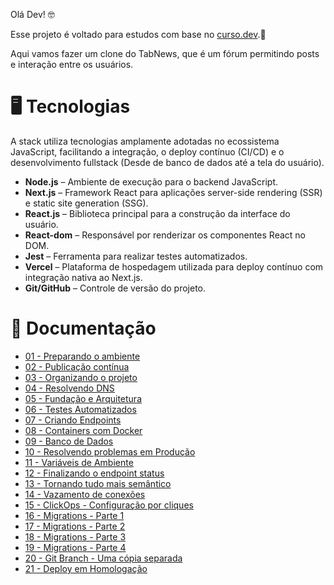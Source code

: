 Olá Dev! 🤓

Esse projeto é voltado para estudos com base no [curso.dev](https://curso.dev).🌱

Aqui vamos fazer um clone do TabNews, que é um fórum permitindo posts e interação entre os usuários.

# 🖥️ Tecnologias

A stack utiliza tecnologias amplamente adotadas no ecossistema JavaScript, facilitando a integração, o deploy contínuo (CI/CD) e o desenvolvimento fullstack (Desde de banco de dados até a tela do usuário).

- **Node.js** – Ambiente de execução para o backend JavaScript.
- **Next.js** – Framework React para aplicações server-side rendering (SSR) e static site generation (SSG).
- **React.js** – Biblioteca principal para a construção da interface do usuário.
- **React-dom** – Responsável por renderizar os componentes React no DOM.
- **Jest** – Ferramenta para realizar testes automatizados.
- **Vercel** – Plataforma de hospedagem utilizada para deploy contínuo com integração nativa ao Next.js.
- **Git/GitHub** – Controle de versão do projeto.

# 🔗 Documentação

- [01 - Preparando o ambiente](docs/01-preparando-o-ambiente.md)
- [02 - Publicação contínua](docs/02-publicacao-continua.md)
- [03 - Organizando o projeto](docs/03-organizando-o-projeto.md)
- [04 - Resolvendo DNS](docs/04-resolvendo-dns.md)
- [05 - Fundação e Arquitetura](docs/05-fundacao-e-arquitetura.md)
- [06 - Testes Automatizados](docs/06-testes-automatizados.md)
- [07 - Criando Endpoints](docs/07-criando-endpoints.md)
- [08 - Containers com Docker](docs/08-containers-com-docker.md)
- [09 - Banco de Dados](docs/09-banco-de-dados.md)
- [10 - Resolvendo problemas em Produção](docs/10-resolvendo-problemas-em-prod.md)
- [11 - Variáveis de Ambiente](docs/11-variaveis-de-ambiente.md)
- [12 - Finalizando o endpoint status](docs/12-finalizando-endpoint-status.md)
- [13 - Tornando tudo mais semântico](docs/13-tornando-semantico.md)
- [14 - Vazamento de conexões](docs/14-vazamento-de-conexoes-do-banco.md)
- [15 - ClickOps - Configuração por cliques](docs/15-click-ops-configurando-com-cliques.md)
- [16 - Migrations - Parte 1](docs/16-migrations-parte-1.md)
- [17 - Migrations - Parte 2](docs/17-migrations-parte-2.md)
- [18 - Migrations - Parte 3](docs/18-migrations-parte-3.md)
- [19 - Migrations - Parte 4](docs/19-migrations-parte-4.md)
- [20 - Git Branch - Uma cópia separada](docs/20-git-branches-sao-copias.md)
- [21 - Deploy em Homologação](docs/21-deploy-em-homologacao.md)
